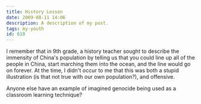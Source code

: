 ```yaml
---
title: History Lesson
date: 2009-08-11 14:06
description: A description of my post.
tags: my-youth
id: 610
---
```

I remember that in 9th grade, a history teacher sought to describe the immensity of China's population by telling us that you could line up all of the people in China, start marching them into the ocean, and the line would go on forever.  At the time, I didn't occur to me that this was both a stupid illustration (is that not true with our own population?), and offensive.  

Anyone else have an example of imagined genocide being used as a classroom learning technique?